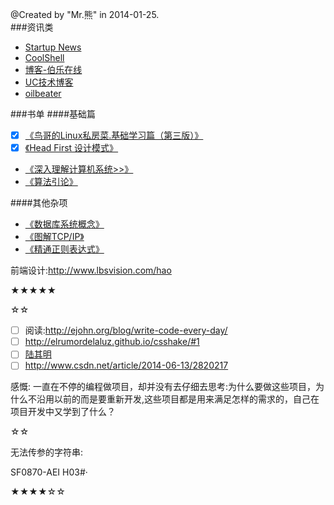 @Created by "Mr.熊" in 2014-01-25.  
###资讯类
* [Startup News](http://news.dbanotes.net/)
* [CoolShell](http://coolshell.cn/)
* [博客-伯乐在线](http://blog.jobbole.com/)
* [UC技术博客](http://tech.uc.cn/)
* [oilbeater](http://oilbeater.com/index.html)

###书单
####基础篇
- [x] [《鸟哥的Linux私房菜.基础学习篇（第三版）》](http://book.douban.com/subject/4889838/)
- [x] [《Head First 设计模式》](http://book.douban.com/subject/2243615/)
* [《深入理解计算机系统>>》](http://book.douban.com/subject/5333562/)
* [《算法引论》](http://book.douban.com/subject/4178907/)

####其他杂项
* [《数据库系统概念》](http://book.douban.com/subject/1929984/)
* [《图解TCP/IP》](http://book.douban.com/subject/24737674/)
* [《精通正则表达式》](http://book.douban.com/subject/2154713/)

前端设计:<http://www.lbsvision.com/hao>

★★★★★

☆☆  

- [ ] 阅读:http://ejohn.org/blog/write-code-every-day/
- [ ] http://elrumordelaluz.github.io/csshake/#1
- [ ] [陆其明](http://blog.csdn.net/happydeer)
- [ ] http://www.csdn.net/article/2014-06-13/2820217

感慨: 一直在不停的编程做项目，却并没有去仔细去思考:为什么要做这些项目，为什么不沿用以前的而是要重新开发,这些项目都是用来满足怎样的需求的，自己在项目开发中又学到了什么？

☆☆  

无法传参的字符串:

SF0870-AEI    H03#·

★★★★☆☆
